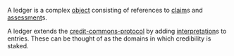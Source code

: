 A ledger is a complex [object](object.md) consisting of references to [claim](claim.md)s and [assessment](assessment.md)s.

A ledger extends the [credit-commons-protocol](../environment/technology/credit-commons-protocol.md) by adding [interpretation](interpretation.md)s to entries.  These can be thought of as the domains in which credibility is staked.
